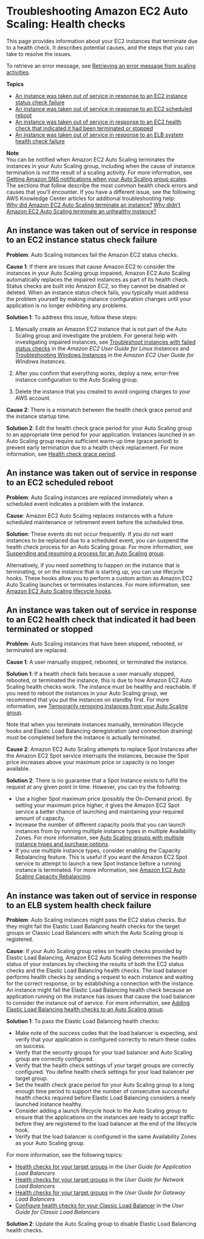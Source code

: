 # Troubleshooting Amazon EC2 Auto Scaling: Health checks<a name="ts-as-healthchecks"></a>

This page provides information about your EC2 instances that terminate due to a health check\. It describes potential causes, and the steps that you can take to resolve the issues\. 

To retrieve an error message, see [Retrieving an error message from scaling activities](CHAP_Troubleshooting.md#RetrievingErrors)\.

**Topics**
+ [An instance was taken out of service in response to an EC2 instance status check failure](#ts-failed-status-checks)
+ [An instance was taken out of service in response to an EC2 scheduled reboot](#ts-scheduled-maintenance)
+ [An instance was taken out of service in response to an EC2 health check that indicated it had been terminated or stopped](#ts-terminated-or-stopped)
+ [An instance was taken out of service in response to an ELB system health check failure](#ts-failed-elb-health-checks)

**Note**  
You can be notified when Amazon EC2 Auto Scaling terminates the instances in your Auto Scaling group, including when the cause of instance termination is not the result of a scaling activity\. For more information, see [Getting Amazon SNS notifications when your Auto Scaling group scales](ASGettingNotifications.md)\.   
The sections that follow describe the most common health check errors and causes that you'll encounter\. If you have a different issue, see the following AWS Knowledge Center articles for additional troubleshooting help:  
[Why did Amazon EC2 Auto Scaling terminate an instance?](http://aws.amazon.com/premiumsupport/knowledge-center/auto-scaling-instance-how-terminated/)
[Why didn’t Amazon EC2 Auto Scaling terminate an unhealthy instance?](http://aws.amazon.com/premiumsupport/knowledge-center/auto-scaling-terminate-instance/)

## An instance was taken out of service in response to an EC2 instance status check failure<a name="ts-failed-status-checks"></a>

**Problem**: Auto Scaling instances fail the Amazon EC2 status checks\. 

**Cause 1**: If there are issues that cause Amazon EC2 to consider the instances in your Auto Scaling group impaired, Amazon EC2 Auto Scaling automatically replaces the impaired instances as part of its health check\. Status checks are built into Amazon EC2, so they cannot be disabled or deleted\. When an instance status check fails, you typically must address the problem yourself by making instance configuration changes until your application is no longer exhibiting any problems\.

**Solution 1**: To address this issue, follow these steps:

1. Manually create an Amazon EC2 instance that is not part of the Auto Scaling group and investigate the problem\. For general help with investigating impaired instances, see [Troubleshoot instances with failed status checks](https://docs.aws.amazon.com/AWSEC2/latest/UserGuide/TroubleshootingInstances.html) in the *Amazon EC2 User Guide for Linux Instances* and [Troubleshooting Windows Instances](https://docs.aws.amazon.com/AWSEC2/latest/WindowsGuide/troubleshooting-windows-instances.html) in the *Amazon EC2 User Guide for Windows Instances*\. 

1. After you confirm that everything works, deploy a new, error\-free instance configuration to the Auto Scaling group\.

1. Delete the instance that you created to avoid ongoing charges to your AWS account\. 

**Cause 2**: There is a mismatch between the health check grace period and the instance startup time\.

**Solution 2**: Edit the health check grace period for your Auto Scaling group to an appropriate time period for your application\. Instances launched in an Auto Scaling group require sufficient warm\-up time \(grace period\) to prevent early termination due to a health check replacement\. For more information, see [Health check grace period](healthcheck.md#health-check-grace-period)\. 

## An instance was taken out of service in response to an EC2 scheduled reboot<a name="ts-scheduled-maintenance"></a>

**Problem**: Auto Scaling instances are replaced immediately when a scheduled event indicates a problem with the instance\.

**Cause**: Amazon EC2 Auto Scaling replaces instances with a future scheduled maintenance or retirement event before the scheduled time\.

**Solution**: These events do not occur frequently\. If you do not want instances to be replaced due to a scheduled event, you can suspend the health check process for an Auto Scaling group\. For more information, see [Suspending and resuming a process for an Auto Scaling group](as-suspend-resume-processes.md)\. 

Alternatively, if you need something to happen on the instance that is terminating, or on the instance that is starting up, you can use lifecycle hooks\. These hooks allow you to perform a custom action as Amazon EC2 Auto Scaling launches or terminates instances\. For more information, see [Amazon EC2 Auto Scaling lifecycle hooks](lifecycle-hooks.md)\. 

## An instance was taken out of service in response to an EC2 health check that indicated it had been terminated or stopped<a name="ts-terminated-or-stopped"></a>

**Problem**: Auto Scaling instances that have been stopped, rebooted, or terminated are replaced\. 

**Cause 1**: A user manually stopped, rebooted, or terminated the instance\.

**Solution 1**: If a health check fails because a user manually stopped, rebooted, or terminated the instance, this is due to how Amazon EC2 Auto Scaling health checks work\. The instance must be healthy and reachable\. If you need to reboot the instances in your Auto Scaling group, we recommend that you put the instances on standby first\. For more information, see [Temporarily removing instances from your Auto Scaling group](as-enter-exit-standby.md)\. 

Note that when you terminate instances manually, termination lifecycle hooks and Elastic Load Balancing deregistration \(and connection draining\) must be completed before the instance is actually terminated\.

**Cause 2**: Amazon EC2 Auto Scaling attempts to replace Spot Instances after the Amazon EC2 Spot service interrupts the instances, because the Spot price increases above your maximum price or capacity is no longer available\. 

**Solution 2**: There is no guarantee that a Spot Instance exists to fulfill the request at any given point in time\. However, you can try the following:
+ Use a higher Spot maximum price \(possibly the On\-Demand price\)\. By setting your maximum price higher, it gives the Amazon EC2 Spot service a better chance of launching and maintaining your required amount of capacity\.
+ Increase the number of different capacity pools that you can launch instances from by running multiple instance types in multiple Availability Zones\. For more information, see [Auto Scaling groups with multiple instance types and purchase options](asg-purchase-options.md)\.
+ If you use multiple instance types, consider enabling the Capacity Rebalancing feature\. This is useful if you want the Amazon EC2 Spot service to attempt to launch a new Spot Instance before a running instance is terminated\. For more information, see [Amazon EC2 Auto Scaling Capacity Rebalancing](capacity-rebalance.md)\.

## An instance was taken out of service in response to an ELB system health check failure<a name="ts-failed-elb-health-checks"></a>

**Problem**: Auto Scaling instances might pass the EC2 status checks\. But they might fail the Elastic Load Balancing health checks for the target groups or Classic Load Balancers with which the Auto Scaling group is registered\. 

**Cause**: If your Auto Scaling group relies on health checks provided by Elastic Load Balancing, Amazon EC2 Auto Scaling determines the health status of your instances by checking the results of both the EC2 status checks and the Elastic Load Balancing health checks\. The load balancer performs health checks by sending a request to each instance and waiting for the correct response, or by establishing a connection with the instance\. An instance might fail the Elastic Load Balancing health check because an application running on the instance has issues that cause the load balancer to consider the instance out of service\. For more information, see [Adding Elastic Load Balancing health checks to an Auto Scaling group](as-add-elb-healthcheck.md)\. 

**Solution 1**: To pass the Elastic Load Balancing health checks: 
+ Make note of the success codes that the load balancer is expecting, and verify that your application is configured correctly to return these codes on success\. 
+ Verify that the security groups for your load balancer and Auto Scaling group are correctly configured\. 
+ Verify that the health check settings of your target groups are correctly configured\. You define health check settings for your load balancer per target group\. 
+ Set the health check grace period for your Auto Scaling group to a long enough time period to support the number of consecutive successful health checks required before Elastic Load Balancing considers a newly launched instance healthy\.
+ Consider adding a launch lifecycle hook to the Auto Scaling group to ensure that the applications on the instances are ready to accept traffic before they are registered to the load balancer at the end of the lifecycle hook\.
+ Verify that the load balancer is configured in the same Availability Zones as your Auto Scaling group\.

For more information, see the following topics:
+ [Health checks for your target groups](https://docs.aws.amazon.com/elasticloadbalancing/latest/application/target-group-health-checks.html) in the *User Guide for Application Load Balancers*
+ [Health checks for your target groups](https://docs.aws.amazon.com/elasticloadbalancing/latest/network/target-group-health-checks.html) in the *User Guide for Network Load Balancers*
+ [Health checks for your target groups](https://docs.aws.amazon.com/elasticloadbalancing/latest/gateway/health-checks.html) in the *User Guide for Gateway Load Balancers*
+ [Configure health checks for your Classic Load Balancer](https://docs.aws.amazon.com/elasticloadbalancing/latest/classic/elb-healthchecks.html) in the *User Guide for Classic Load Balancers*

**Solution 2**: Update the Auto Scaling group to disable Elastic Load Balancing health checks\.